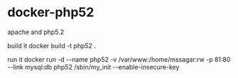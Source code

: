 docker-php52
============

apache and php5.2

build it
docker build -t php52 .

run it
docker run -d --name php52 -v /var/www:/home/mssagar:rw -p 81:80 --link mysql:db php52 /sbin/my_init --enable-insecure-key

